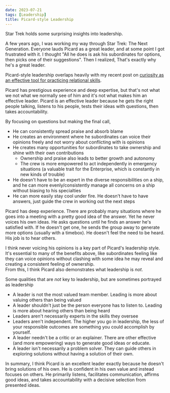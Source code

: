 ```yaml
---
date: 2023-07-21
tags: [Leadership]
title: Picard-style Leadership
---
```


<!-- TODO: this hook is a bit weak -->
Star Trek holds some surprising insights into leadership.
<!--more-->

A few years ago, I was working my way through Star Trek: The Next Generation.
Everyone lauds Picard as a great leader, and at some point I got frustrated with it. 
I thought "All he does is ask his subordinates for options, then picks one of their suggestions". 
Then I realized, That's exactly why he's a great leader.

Picard-style leadership overlaps heavily with my recent post on [curiosity as an effective tool for practicing relational skills](../posts/2023-07-06-Curiosity-and-leadership.md).

Picard has prestigious experience and deep expertise, but that's not what we not what we normally see of him and it's not what makes him an effective leader.
Picard is an effective leader because he gets the right people talking, listens to his people, tests their ideas with questions, then takes accountability.

By focusing on questions but making the final call,
- He can consistently spread praise and absorb blame
- He creates an environment where he subordinates can voice their opinions freely and not worry about conflicting with is opinions
- He creates many opportunities for subordinates to take ownership and shine with their own contributions
  - Ownership and praise also leads to better growth and autonomy
  - The crew is more empowered to act independently in emergency situations (a valuable trait for the Enterprise, which is constantly in new kinds of trouble)
- He doesn't have to be an expert in the diverse responsibilities on a ship, and he can more evenly/consistently manage all concerns on a ship without biasing to his specialties
- He can more easily stay cool under fire. He doesn't have to have answers, just guide the crew in working out the next steps

Picard has deep experience. There are probably many situations where he goes into a meeting with a pretty good idea of the answer. Yet he never voices his own ideas. He asks questions until he finds an answer he's satisfied with. If he doesn't get one, he sends the group away to generate more options (usually with a timebox). 
He doesn't feel the need to be heard. His job is to hear others.

I think never voicing his opinions is a key part of Picard's leadership style.  It's essential to many of the benefits above, like subordinates feeling like they can voice opinions without clashing with some idea he may reveal and creating a consistent feeling of ownership.  
From this, I think Picard also demonstrates what leadership is *not*.

Some qualities that are *not* key to leadership, but are sometimes portrayed as leadership
- A leader is not the most valued team member. Leading is more about valuing others than being valued
- A leader shouldn't just be the person everyone has to listen to. Leading is more about hearing others than being heard
- Leaders aren't necessarily experts in the skills they oversee
- Leaders aren't independent. The higher you go in leadership, the less of your responsible outcomes are something you could accomplish by yourself.
- A leader needn't be a critic or an explainer. There are other effective (and more empowering) ways to generate good ideas or educate.
- A leader isn't necessarily a problem solver. They can guide others in exploring solutions without having a solution of their own.



In summary, I think Picard is an excellent leader exactly because he doesn't bring solutions of his own. He is confident in his own value and instead focuses on others. He primarily listens, facilitates communication, affirms good ideas, and takes accountability with a decisive selection from presented ideas.